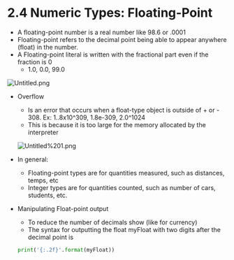 # 2.4 Numeric Types: Floating-Point

- A floating-point number is a real number like 98.6 or .0001
- Floating-point refers to the decimal point being able to appear anywhere (float) in the number.
- A Floating-point literal is written with the fractional part even if the fraction is 0
    - 1.0, 0.0, 99.0

![Untitled.png](2.4.png)

- Overflow
    - Is an error that occurs when a float-type object is outside of + or - 308. Ex: 1..8x10^309, 1.8e-309, 2.0^1024
    - This is because it is too large for the memory allocated by the interpreter
    
    ![Untitled%201.png](2.4.1.png)
    
- In general:
    - Floating-point types are for quantities measured, such as distances, temps, etc
    - Integer types are for quantities counted, such as number of cars, students, etc.
- Manipulating Float-point output
    - To reduce the number of decimals show (like for currency)
    - The syntax for outputting the float myFloat with two digits after the decimal point is
    
    ```python
    print('{:.2f}'.format(myFloat))
    ```
